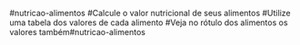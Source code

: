 #nutricao-alimentos
#Calcule o valor nutricional de seus alimentos
#Utilize uma tabela dos valores de cada alimento
#Veja no rótulo dos alimentos os valores também#nutricao-alimentos
